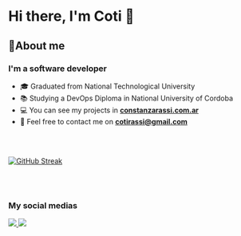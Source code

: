 # Hi there, I'm Coti 👋 

## 🙋About me
### I'm a software developer 

- 🎓 Graduated from National Technological University
- 📚 Studying a DevOps Diploma in National University of Cordoba
- 💻 You can see my projects in <a href="https://constanzarassi.com.ar/">**constanzarassi.com.ar**<a>
- 📧 Feel free to contact me on **cotirassi@gmail.com**

<br>
<br>


[![GitHub Streak](https://github-readme-streak-stats.herokuapp.com/?user=ConstanzaRassi&theme=react&hide_border=true&background=0D1117&ring=6252FF&fire=6252FF&currStreakNum=6252FF&currStreakLabel=6252FF)](https://github.com/DenverCoder1/github-readme-streak-stats)


<br>
<br>


### My social medias

<p align="left">
<a href="https://www.instagram.com/cotirassi/"><img src="https://img.icons8.com/fluency/48/000000/instagram-new.png"/>
<a href="https://www.linkedin.com/in/constanzarassi/"><img src="https://img.icons8.com/color/48/000000/linkedin.png"/>
</p>

